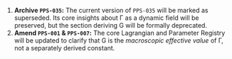 1.  **Archive `PPS-035`:** The current version of `PPS-035` will be marked as superseded. Its core insights about Γ as a dynamic field will be preserved, but the section deriving G will be formally deprecated.
2.  **Amend `PPS-001` & `PPS-007`:** The core Lagrangian and Parameter Registry will be updated to clarify that G is the *macroscopic effective value* of Γ, not a separately derived constant.